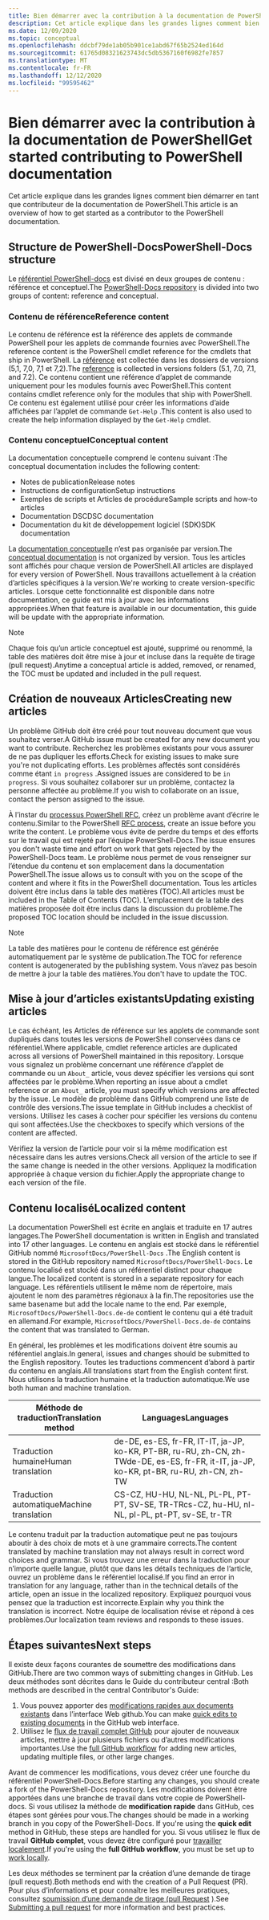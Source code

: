 ```yaml
---
title: Bien démarrer avec la contribution à la documentation de PowerShell
description: Cet article explique dans les grandes lignes comment bien démarrer en tant que contributeur de la documentation de PowerShell.
ms.date: 12/09/2020
ms.topic: conceptual
ms.openlocfilehash: ddcbf79de1ab05b901ce1abd67f65b2524ed164d
ms.sourcegitcommit: 61765d08321623743dc5db5367160f6982fe7857
ms.translationtype: MT
ms.contentlocale: fr-FR
ms.lasthandoff: 12/12/2020
ms.locfileid: "99595462"
---
```

# <a name="get-started-contributing-to-powershell-documentation"></a><span data-ttu-id="506ba-103">Bien démarrer avec la contribution à la documentation de PowerShell</span><span class="sxs-lookup"><span data-stu-id="506ba-103">Get started contributing to PowerShell documentation</span></span>

<span data-ttu-id="506ba-104">Cet article explique dans les grandes lignes comment bien démarrer en tant que contributeur de la documentation de PowerShell.</span><span class="sxs-lookup"><span data-stu-id="506ba-104">This article is an overview of how to get started as a contributor to the PowerShell documentation.</span></span>

## <a name="powershell-docs-structure"></a><span data-ttu-id="506ba-105">Structure de PowerShell-Docs</span><span class="sxs-lookup"><span data-stu-id="506ba-105">PowerShell-Docs structure</span></span>

<span data-ttu-id="506ba-106">Le [référentiel PowerShell-docs][psdocs] est divisé en deux groupes de contenu : référence et conceptuel.</span><span class="sxs-lookup"><span data-stu-id="506ba-106">The [PowerShell-Docs repository][psdocs] is divided into two groups of content: reference and conceptual.</span></span>

### <a name="reference-content"></a><span data-ttu-id="506ba-107">Contenu de référence</span><span class="sxs-lookup"><span data-stu-id="506ba-107">Reference content</span></span>

<span data-ttu-id="506ba-108">Le contenu de référence est la référence des applets de commande PowerShell pour les applets de commande fournies avec PowerShell.</span><span class="sxs-lookup"><span data-stu-id="506ba-108">The reference content is the PowerShell cmdlet reference for the cmdlets that ship in PowerShell.</span></span>
<span data-ttu-id="506ba-109">La [référence][ref] est collectée dans les dossiers de versions (5,1, 7,0, 7,1 et 7,2).</span><span class="sxs-lookup"><span data-stu-id="506ba-109">The [reference][ref] is collected in versions folders (5.1, 7.0, 7.1, and 7.2).</span></span> <span data-ttu-id="506ba-110">Ce contenu contient une référence d’applet de commande uniquement pour les modules fournis avec PowerShell.</span><span class="sxs-lookup"><span data-stu-id="506ba-110">This content contains cmdlet reference only for the modules that ship with PowerShell.</span></span> <span data-ttu-id="506ba-111">Ce contenu est également utilisé pour créer les informations d’aide affichées par l’applet de commande `Get-Help` .</span><span class="sxs-lookup"><span data-stu-id="506ba-111">This content is also used to create the help information displayed by the `Get-Help` cmdlet.</span></span>

### <a name="conceptual-content"></a><span data-ttu-id="506ba-112">Contenu conceptuel</span><span class="sxs-lookup"><span data-stu-id="506ba-112">Conceptual content</span></span>

<span data-ttu-id="506ba-113">La documentation conceptuelle comprend le contenu suivant :</span><span class="sxs-lookup"><span data-stu-id="506ba-113">The conceptual documentation includes the following content:</span></span>

- <span data-ttu-id="506ba-114">Notes de publication</span><span class="sxs-lookup"><span data-stu-id="506ba-114">Release notes</span></span>
- <span data-ttu-id="506ba-115">Instructions de configuration</span><span class="sxs-lookup"><span data-stu-id="506ba-115">Setup instructions</span></span>
- <span data-ttu-id="506ba-116">Exemples de scripts et Articles de procédure</span><span class="sxs-lookup"><span data-stu-id="506ba-116">Sample scripts and how-to articles</span></span>
- <span data-ttu-id="506ba-117">Documentation DSC</span><span class="sxs-lookup"><span data-stu-id="506ba-117">DSC documentation</span></span>
- <span data-ttu-id="506ba-118">Documentation du kit de développement logiciel (SDK)</span><span class="sxs-lookup"><span data-stu-id="506ba-118">SDK documentation</span></span>

<span data-ttu-id="506ba-119">La [documentation conceptuelle][conceptual] n’est pas organisée par version.</span><span class="sxs-lookup"><span data-stu-id="506ba-119">The [conceptual documentation][conceptual] is not organized by version.</span></span> <span data-ttu-id="506ba-120">Tous les articles sont affichés pour chaque version de PowerShell.</span><span class="sxs-lookup"><span data-stu-id="506ba-120">All articles are displayed for every version of PowerShell.</span></span> <span data-ttu-id="506ba-121">Nous travaillons actuellement à la création d’articles spécifiques à la version.</span><span class="sxs-lookup"><span data-stu-id="506ba-121">We're working to create version-specific articles.</span></span> <span data-ttu-id="506ba-122">Lorsque cette fonctionnalité est disponible dans notre documentation, ce guide est mis à jour avec les informations appropriées.</span><span class="sxs-lookup"><span data-stu-id="506ba-122">When that feature is available in our documentation, this guide will be update with the appropriate information.</span></span>

> [!NOTE]
> <span data-ttu-id="506ba-123">Chaque fois qu’un article conceptuel est ajouté, supprimé ou renommé, la table des matières doit être mise à jour et incluse dans la requête de tirage (pull request).</span><span class="sxs-lookup"><span data-stu-id="506ba-123">Anytime a conceptual article is added, removed, or renamed, the TOC must be updated and included in the pull request.</span></span>

## <a name="creating-new-articles"></a><span data-ttu-id="506ba-124">Création de nouveaux Articles</span><span class="sxs-lookup"><span data-stu-id="506ba-124">Creating new articles</span></span>

<span data-ttu-id="506ba-125">Un problème GitHub doit être créé pour tout nouveau document que vous souhaitez verser.</span><span class="sxs-lookup"><span data-stu-id="506ba-125">A GitHub issue must be created for any new document you want to contribute.</span></span> <span data-ttu-id="506ba-126">Recherchez les problèmes existants pour vous assurer de ne pas dupliquer les efforts.</span><span class="sxs-lookup"><span data-stu-id="506ba-126">Check for existing issues to make sure you're not duplicating efforts.</span></span> <span data-ttu-id="506ba-127">Les problèmes affectés sont considérés comme étant `in progress` .</span><span class="sxs-lookup"><span data-stu-id="506ba-127">Assigned issues are considered to be `in progress`.</span></span> <span data-ttu-id="506ba-128">Si vous souhaitez collaborer sur un problème, contactez la personne affectée au problème.</span><span class="sxs-lookup"><span data-stu-id="506ba-128">If you wish to collaborate on an issue, contact the person assigned to the issue.</span></span>

<span data-ttu-id="506ba-129">À l’instar du [processus PowerShell RFC][rfc], créez un problème avant d’écrire le contenu.</span><span class="sxs-lookup"><span data-stu-id="506ba-129">Similar to the PowerShell [RFC process][rfc], create an issue before you write the content.</span></span> <span data-ttu-id="506ba-130">Le problème vous évite de perdre du temps et des efforts sur le travail qui est rejeté par l’équipe PowerShell-Docs.</span><span class="sxs-lookup"><span data-stu-id="506ba-130">The issue ensures you don't waste time and effort on work that gets rejected by the PowerShell-Docs team.</span></span> <span data-ttu-id="506ba-131">Le problème nous permet de vous renseigner sur l’étendue du contenu et son emplacement dans la documentation PowerShell.</span><span class="sxs-lookup"><span data-stu-id="506ba-131">The issue allows us to consult with you on the scope of the content and where it fits in the PowerShell documentation.</span></span> <span data-ttu-id="506ba-132">Tous les articles doivent être inclus dans la table des matières (TOC).</span><span class="sxs-lookup"><span data-stu-id="506ba-132">All articles must be included in the Table of Contents (TOC).</span></span> <span data-ttu-id="506ba-133">L’emplacement de la table des matières proposée doit être inclus dans la discussion du problème.</span><span class="sxs-lookup"><span data-stu-id="506ba-133">The proposed TOC location should be included in the issue discussion.</span></span>

> [!NOTE]
> <span data-ttu-id="506ba-134">La table des matières pour le contenu de référence est générée automatiquement par le système de publication.</span><span class="sxs-lookup"><span data-stu-id="506ba-134">The TOC for reference content is autogenerated by the publishing system.</span></span> <span data-ttu-id="506ba-135">Vous n’avez pas besoin de mettre à jour la table des matières.</span><span class="sxs-lookup"><span data-stu-id="506ba-135">You don't have to update the TOC.</span></span>

## <a name="updating-existing-articles"></a><span data-ttu-id="506ba-136">Mise à jour d’articles existants</span><span class="sxs-lookup"><span data-stu-id="506ba-136">Updating existing articles</span></span>

<span data-ttu-id="506ba-137">Le cas échéant, les Articles de référence sur les applets de commande sont dupliqués dans toutes les versions de PowerShell conservées dans ce référentiel.</span><span class="sxs-lookup"><span data-stu-id="506ba-137">Where applicable, cmdlet reference articles are duplicated across all versions of PowerShell maintained in this repository.</span></span> <span data-ttu-id="506ba-138">Lorsque vous signalez un problème concernant une référence d’applet de commande ou un `About_` article, vous devez spécifier les versions qui sont affectées par le problème.</span><span class="sxs-lookup"><span data-stu-id="506ba-138">When reporting an issue about a cmdlet reference or an `About_` article, you must specify which versions are affected by the issue.</span></span> <span data-ttu-id="506ba-139">Le modèle de problème dans GitHub comprend une liste de contrôle des versions.</span><span class="sxs-lookup"><span data-stu-id="506ba-139">The issue template in GitHub includes a checklist of versions.</span></span> <span data-ttu-id="506ba-140">Utilisez les cases à cocher pour spécifier les versions du contenu qui sont affectées.</span><span class="sxs-lookup"><span data-stu-id="506ba-140">Use the checkboxes to specify which versions of the content are affected.</span></span>

<span data-ttu-id="506ba-141">Vérifiez la version de l’article pour voir si la même modification est nécessaire dans les autres versions.</span><span class="sxs-lookup"><span data-stu-id="506ba-141">Check all version of the article to see if the same change is needed in the other versions.</span></span> <span data-ttu-id="506ba-142">Appliquez la modification appropriée à chaque version du fichier.</span><span class="sxs-lookup"><span data-stu-id="506ba-142">Apply the appropriate change to each version of the file.</span></span>

## <a name="localized-content"></a><span data-ttu-id="506ba-143">Contenu localisé</span><span class="sxs-lookup"><span data-stu-id="506ba-143">Localized content</span></span>

<span data-ttu-id="506ba-144">La documentation PowerShell est écrite en anglais et traduite en 17 autres langages.</span><span class="sxs-lookup"><span data-stu-id="506ba-144">The PowerShell documentation is written in English and translated into 17 other languages.</span></span> <span data-ttu-id="506ba-145">Le contenu en anglais est stocké dans le référentiel GitHub nommé `MicrosoftDocs/PowerShell-Docs` .</span><span class="sxs-lookup"><span data-stu-id="506ba-145">The English content is stored in the GitHub repository named `MicrosoftDocs/PowerShell-Docs`.</span></span> <span data-ttu-id="506ba-146">Le contenu localisé est stocké dans un référentiel distinct pour chaque langue.</span><span class="sxs-lookup"><span data-stu-id="506ba-146">The localized content is stored in a separate repository for each language.</span></span> <span data-ttu-id="506ba-147">Les référentiels utilisent le même nom de répertoire, mais ajoutent le nom des paramètres régionaux à la fin.</span><span class="sxs-lookup"><span data-stu-id="506ba-147">The repositories use the same basename but add the locale name to the end.</span></span> <span data-ttu-id="506ba-148">Par exemple, `MicrosoftDocs/PowerShell-Docs.de-de` contient le contenu qui a été traduit en allemand.</span><span class="sxs-lookup"><span data-stu-id="506ba-148">For example, `MicrosoftDocs/PowerShell-Docs.de-de` contains the content that was translated to German.</span></span>

<span data-ttu-id="506ba-149">En général, les problèmes et les modifications doivent être soumis au référentiel anglais.</span><span class="sxs-lookup"><span data-stu-id="506ba-149">In general, issues and changes should be submitted to the English repository.</span></span> <span data-ttu-id="506ba-150">Toutes les traductions commencent d’abord à partir du contenu en anglais.</span><span class="sxs-lookup"><span data-stu-id="506ba-150">All translations start from the English content first.</span></span> <span data-ttu-id="506ba-151">Nous utilisons la traduction humaine et la traduction automatique.</span><span class="sxs-lookup"><span data-stu-id="506ba-151">We use both human and machine translation.</span></span>

| <span data-ttu-id="506ba-152">Méthode de traduction</span><span class="sxs-lookup"><span data-stu-id="506ba-152">Translation method</span></span>  |                              <span data-ttu-id="506ba-153">Languages</span><span class="sxs-lookup"><span data-stu-id="506ba-153">Languages</span></span>                               |
| ------------------- | -------------------------------------------------------------------- |
| <span data-ttu-id="506ba-154">Traduction humaine</span><span class="sxs-lookup"><span data-stu-id="506ba-154">Human translation</span></span>   | <span data-ttu-id="506ba-155">de-DE, es-ES, fr-FR, IT-IT, ja-JP, ko-KR, PT-BR, ru-RU, zh-CN, zh-TW</span><span class="sxs-lookup"><span data-stu-id="506ba-155">de-DE, es-ES, fr-FR, it-IT, ja-JP, ko-KR, pt-BR, ru-RU, zh-CN, zh-TW</span></span> |
| <span data-ttu-id="506ba-156">Traduction automatique</span><span class="sxs-lookup"><span data-stu-id="506ba-156">Machine translation</span></span> | <span data-ttu-id="506ba-157">CS-CZ, HU-HU, NL-NL, PL-PL, PT-PT, SV-SE, TR-TR</span><span class="sxs-lookup"><span data-stu-id="506ba-157">cs-CZ, hu-HU, nl-NL, pl-PL, pt-PT, sv-SE, tr-TR</span></span>                      |

<span data-ttu-id="506ba-158">Le contenu traduit par la traduction automatique peut ne pas toujours aboutir à des choix de mots et à une grammaire corrects.</span><span class="sxs-lookup"><span data-stu-id="506ba-158">The content translated by machine translation may not always result in correct word choices and grammar.</span></span> <span data-ttu-id="506ba-159">Si vous trouvez une erreur dans la traduction pour n’importe quelle langue, plutôt que dans les détails techniques de l’article, ouvrez un problème dans le référentiel localisé.</span><span class="sxs-lookup"><span data-stu-id="506ba-159">If you find an error in translation for any language, rather than in the technical details of the article, open an issue in the localized repository.</span></span> <span data-ttu-id="506ba-160">Expliquez pourquoi vous pensez que la traduction est incorrecte.</span><span class="sxs-lookup"><span data-stu-id="506ba-160">Explain why you think the translation is incorrect.</span></span> <span data-ttu-id="506ba-161">Notre équipe de localisation révise et répond à ces problèmes.</span><span class="sxs-lookup"><span data-stu-id="506ba-161">Our localization team reviews and responds to these issues.</span></span>

## <a name="next-steps"></a><span data-ttu-id="506ba-162">Étapes suivantes</span><span class="sxs-lookup"><span data-stu-id="506ba-162">Next steps</span></span>

<span data-ttu-id="506ba-163">Il existe deux façons courantes de soumettre des modifications dans GitHub.</span><span class="sxs-lookup"><span data-stu-id="506ba-163">There are two common ways of submitting changes in GitHub.</span></span> <span data-ttu-id="506ba-164">Les deux méthodes sont décrites dans le Guide du contributeur central :</span><span class="sxs-lookup"><span data-stu-id="506ba-164">Both methods are described in the central Contributor's Guide:</span></span>

1. <span data-ttu-id="506ba-165">Vous pouvez apporter des [modifications rapides aux documents existants](/contribute/#quick-edits-to-existing-documents) dans l’interface Web github.</span><span class="sxs-lookup"><span data-stu-id="506ba-165">You can make [quick edits to existing documents](/contribute/#quick-edits-to-existing-documents) in the GitHub web interface.</span></span>
1. <span data-ttu-id="506ba-166">Utilisez le [flux de travail complet GitHub][making-changes] pour ajouter de nouveaux articles, mettre à jour plusieurs fichiers ou d’autres modifications importantes.</span><span class="sxs-lookup"><span data-stu-id="506ba-166">Use the [full GitHub workflow][making-changes] for adding new articles, updating multiple files, or other large changes.</span></span>

<span data-ttu-id="506ba-167">Avant de commencer les modifications, vous devez créer une fourche du référentiel PowerShell-Docs.</span><span class="sxs-lookup"><span data-stu-id="506ba-167">Before starting any changes, you should create a fork of the PowerShell-Docs repository.</span></span> <span data-ttu-id="506ba-168">Les modifications doivent être apportées dans une branche de travail dans votre copie de PowerShell-docs. Si vous utilisez la méthode de **modification rapide** dans GitHub, ces étapes sont gérées pour vous.</span><span class="sxs-lookup"><span data-stu-id="506ba-168">The changes should be made in a working branch in you copy of the PowerShell-Docs. If you're using the **quick edit** method in GitHub, these steps are handled for you.</span></span> <span data-ttu-id="506ba-169">Si vous utilisez le flux de travail **GitHub complet**, vous devez être configuré pour [travailler localement][fork].</span><span class="sxs-lookup"><span data-stu-id="506ba-169">If you're using the **full GitHub workflow**, you must be set up to [work locally][fork].</span></span>

<span data-ttu-id="506ba-170">Les deux méthodes se terminent par la création d’une demande de tirage (pull request).</span><span class="sxs-lookup"><span data-stu-id="506ba-170">Both methods end with the creation of a Pull Request (PR).</span></span> <span data-ttu-id="506ba-171">Pour plus d’informations et pour connaître les meilleures pratiques, consultez [soumission d’une demande de tirage (pull Request](pull-requests.md) ).</span><span class="sxs-lookup"><span data-stu-id="506ba-171">See [Submitting a pull request](pull-requests.md) for more information and best practices.</span></span>

<!--link refs-->
[conceptual]: https://github.com/MicrosoftDocs/PowerShell-Docs/tree/staging/reference/docs-conceptual
[fork]: /contribute/get-started-setup-local#fork-the-repository
[making-changes]: /contribute/how-to-write-workflows-major#making-your-changes
[psdocs]: https://github.com/MicrosoftDocs/PowerShell-Docs
[ref]: https://github.com/MicrosoftDocs/PowerShell-Docs/tree/staging/reference
[rfc]: https://github.com/PowerShell/powershell-rfc/blob/master/RFC0000-RFC-Process.md
